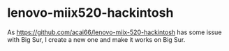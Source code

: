# lenovo-miix520-hackintosh
As https://github.com/acai66/lenovo-miix-520-hackintosh has some issue with Big Sur, I create a new one and make it works on Big Sur.
